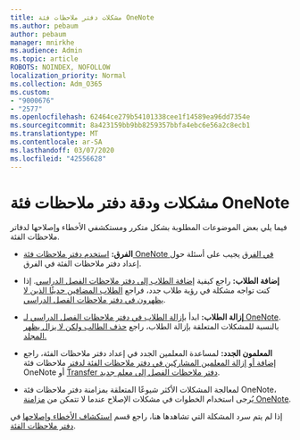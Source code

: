 ```yaml
---
title: مشكلات دفتر ملاحظات فئة OneNote
ms.author: pebaum
author: pebaum
manager: mnirkhe
ms.audience: Admin
ms.topic: article
ROBOTS: NOINDEX, NOFOLLOW
localization_priority: Normal
ms.collection: Adm_O365
ms.custom:
- "9000676"
- "2577"
ms.openlocfilehash: 62464ce279b54101338cee1f14589ea96dd7354e
ms.sourcegitcommit: 8a423159bb9bb8259357bbfa4ebc6e56a2c8ecb1
ms.translationtype: MT
ms.contentlocale: ar-SA
ms.lasthandoff: 03/07/2020
ms.locfileid: "42556628"
---
```

# <a name="onenote-class-notebook-issues-and-resolutions"></a>مشكلات ودقة دفتر ملاحظات فئة OneNote

فيما يلي بعض الموضوعات المطلوبة بشكل متكرر ومستكشفي الأخطاء وإصلاحها لدفاتر ملاحظات الفئة.

- **الفرق:** [استخدم دفتر ملاحظات فئة OneNote في الفرق](https://support.office.com/article/bd77f11f-27cd-4d41-bfbd-2b11799f1440) يجيب على أسئلة حول إعداد دفتر ملاحظات الفئة في الفرق.

- **إضافة الطلاب:** راجع كيفية [إضافة الطلاب إلى دفتر ملاحظات الفصل الدراسي](https://support.office.com/article/149882af-506a-4689-9fee-39309b97aae8). إذا كنت تواجه مشكلة في رؤية طلاب جدد، فراجع [الطلاب المضافين حديثًا الذين لا يظهرون في دفتر ملاحظات الفصل الدراسي](https://support.office.com/article/4da02c45-b435-4af1-921b-51b8ee40e1c9).

- **إزالة الطلاب:** ابدأ [بإزالة الطلاب في دفتر ملاحظات الفصل الدراسي لـ OneNote](https://support.office.com/article/86dcf019-408f-4de8-8055-eb61f1578c3c). بالنسبة للمشكلات المتعلقة بإزالة الطلاب، راجع [حذف الطالب ولكن لا يزال يظهر المجلد.](https://support.office.com/article/0ed81eaa-c14a-436f-bb6f-ce95f130cc71)

- **المعلمون الجدد:** لمساعدة المعلمين الجدد في إعداد دفتر ملاحظات الفئة، راجع [إضافة أو إزالة المعلمين المشاركين في دفتر ملاحظات الفئة لدفتر](https://support.office.com/article/fdcb870b-49a7-4a14-9ea6-d817f88026f8) ملاحظات فئة OneNote أو [Transfer دفتر ملاحظات الفصل إلى معلم جديد](https://support.office.com/article/84ef5d4a-0eec-4d5b-bc22-1317bc3b9027).

- لمعالجة المشكلات الأكثر شيوعًا المتعلقة بمزامنة دفتر ملاحظات فئة OneNote، يُرجى استخدام الخطوات في مشكلات الإصلاح عندما لا تتمكن من [مزامنة OneNote](https://support.office.com/article/Fix-issues-when-you-can-t-sync-OneNote-299495ef-66d1-448f-90c1-b785a6968d45).

إذا لم يتم سرد المشكلة التي تشاهدها هنا، راجع قسم [استكشاف الأخطاء وإصلاحها](https://support.office.com/article/class-notebook-ee70aff9-52e8-449f-be6a-7cbc1d65eaea#ID0EAABAAA=Manage&ID0EABAAA=Troubleshoot) في [دفتر ملاحظات الفئة](https://support.office.com/article/class-notebook-ee70aff9-52e8-449f-be6a-7cbc1d65eaea). 


